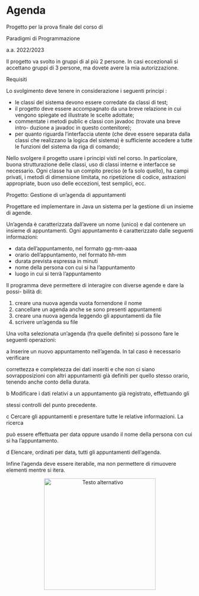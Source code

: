 # Agenda

Progetto per la prova finale del corso di

Paradigmi di Programmazione

a.a. 2022/2023

Il progetto va svolto in gruppi di al più 2 persone. In casi eccezionali si accettano gruppi di 3 persone, ma dovete avere la mia autorizzazione.

Requisiti

Lo svolgimento deve tenere in considerazione i seguenti principi :

- le classi del sistema devono essere corredate da classi di test;
- il progetto deve essere accompagnato da una breve relazione in cui vengono spiegate ed illustrate le scelte adottate;
- commentate i metodi public e classi con javadoc (trovate una breve intro- duzione a javadoc in questo contenitore);
- per quanto riguarda l’interfaccia utente (che deve essere separata dalla classi che realizzano la logica del sistema) è sufficiente accedere a tutte le funzioni del sistema da riga di comando;

Nello svolgere il progetto usare i principi visti nel corso. In particolare, buona strutturazione delle classi, uso di classi interne e interfacce se necessario. Ogni classe ha un compito preciso (e fa solo quello), ha campi privati, i metodi di dimensione limitata, no ripetizione di codice, astrazioni appropriate, buon uso delle eccezioni, test semplici, ecc.

Progetto: Gestione di un’agenda di appuntamenti

Progettare ed implementare in Java un sistema per la gestione di un insieme di agende.

Un’agenda è caratterizzata dall’avere un nome (unico) e dal contenere un insieme di appuntamenti. Ogni appuntamento è caratterizzato dalle seguenti informazioni:

- data dell’appuntamento, nel formato gg-mm-aaaa
- orario dell’appuntamento, nel formato hh-mm
- durata prevista espressa in minuti
- nome della persona con cui si ha l’appuntamento
- luogo in cui si terrà l’appuntamento

Il programma deve permettere di interagire con diverse agende e dare la possi- bilità di:

1. creare una nuova agenda vuota fornendone il nome
1. cancellare un agenda anche se sono presenti appuntamenti
3. creare una nuova agenda leggendo gli appuntamenti da file
3. scrivere un’agenda su file

Una volta selezionata un’agenda (fra quelle definite) si possono fare le seguenti operazioni:

a Inserire un nuovo appuntamento nell’agenda. In tal caso è necessario verificare

correttezza e completezza dei dati inseriti e che non ci siano sovrapposizioni con altri appuntamenti già definiti per quello stesso orario, tenendo anche conto della durata.

b Modificare i dati relativi a un appuntamento già registrato, effettuando gli

stessi controlli del punto precedente.

c Cercare gli appuntamenti e presentare tutte le relative informazioni. La ricerca

può essere effettuata per data oppure usando il nome della persona con cui si ha l’appuntamento.

d Elencare, ordinati per data, tutti gli appuntamenti dell’agenda.

Infine l’agenda deve essere iterabile, ma non permettere di rimuovere elementi mentre si itera.


<p align="center">
  <img src="https://github.com/NicoVMari/Agenda/assets/96552280/f218b85c-5f41-4d0f-aa2d-71cfd1093c14" alt="Testo alternativo" width="300" />
</p>
